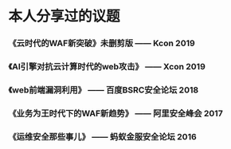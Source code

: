    # 本人分享过的议题

### 《云时代的WAF新突破》未删剪版   —— Kcon 2019 

### 《AI引擎对抗云计算时代的web攻击》    —— Xcon 2019

### 《web前端漏洞利用》   —— 百度BSRC安全论坛 2018

### 《业务为王时代下的WAF新趋势》  —— 阿里安全峰会 2017

### 《运维安全那些事儿》   —— 蚂蚁金服安全论坛 2016

